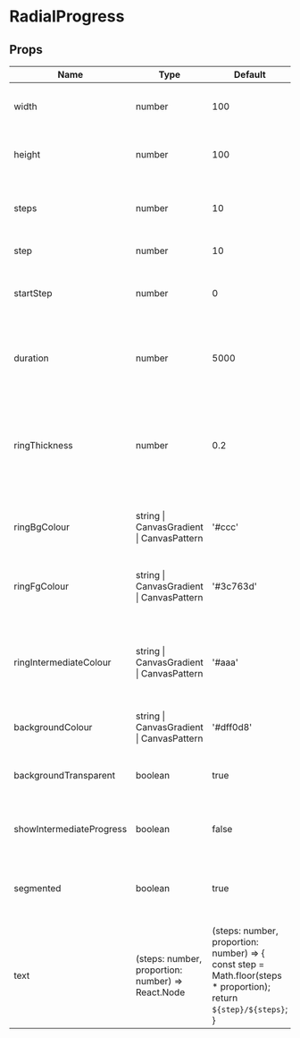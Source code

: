 # RadialProgress

## Props
| Name                     | Type                                                 | Default                                                                                                                         | Required | Description                                                                                          |
| ------------------------ | ---------------------------------------------------- | ------------------------------------------------------------------------------------------------------------------------------- | -------- | ---------------------------------------------------------------------------------------------------- |
| width                    | number                                               | 100                                                                                                                             | false    | The width of the canvas element, in pixels                                                           |
| height                   | number                                               | 100                                                                                                                             | false    | The height of the canvas element, in pixels                                                          |
| steps                    | number                                               | 10                                                                                                                              | false    | The total number of steps to complete the ring                                                       |
| step                     | number                                               | 10                                                                                                                              | false    | The current step                                                                                     |
| startStep                | number                                               | 0                                                                                                                               | false    | Start animating from this step, to the current step                                                  |
| duration                 | number                                               | 5000                                                                                                                            | false    | The time in milliseconds to complete an animation of all steps in the ring                           |
| ringThickness            | number                                               | 0.2                                                                                                                             | false    | The thickness of the progress ring, expressed as a proportion (0.0 to 1.0) of the radius of the ring |
| ringBgColour             | string &#124; CanvasGradient &#124; CanvasPattern    | '#ccc'                                                                                                                          | false    | The colour of the uncompleted steps of the ring                                                      |
| ringFgColour             | string &#124; CanvasGradient &#124; CanvasPattern    | '#3c763d'                                                                                                                       | false    | The colour of the completed steps of the ring                                                        |
| ringIntermediateColour   | string &#124; CanvasGradient &#124; CanvasPattern    | '#aaa'                                                                                                                          | false    | The colour of the 'intermediate' progress indicator that travels around the ring                     |
| backgroundColour         | string &#124; CanvasGradient &#124; CanvasPattern    | '#dff0d8'                                                                                                                       | false    | The colour for the centre of the ring                                                                |
| backgroundTransparent    | boolean                                              | true                                                                                                                            | false    | Whether to display the centre of the ring as transparent                                             |
| showIntermediateProgress | boolean                                              | false                                                                                                                           | false    | Whether to display the 'intermediate' progress bar                                                   |
| segmented                | boolean                                              | true                                                                                                                            | false    | Whether to segment the steps by displaying a gap between them                                        |
| text                     | (steps: number, proportion: number) =&gt; React.Node | (steps: number, proportion: number) => {<br>  const step = Math.floor(steps * proportion);<br>  return `${step}/${steps}`;<br>} | false    | A function that returns the content that is displayed in the centre of the ring                      |
